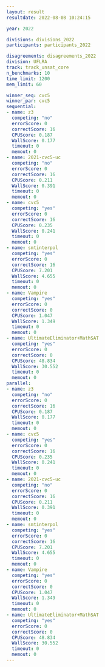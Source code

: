```yaml
---
layout: result
resultdate: 2022-08-08 10:24:15

year: 2022

divisions: divisions_2022
participants: participants_2022

disagreements: disagreements_2022
division: UFLRA
track: track_unsat_core
n_benchmarks: 10
time_limit: 1200
mem_limit: 60

winner_seq: cvc5
winner_par: cvc5
sequential:
- name: z3
  competing: "no"
  errorScore: 0
  correctScore: 16
  CPUScore: 0.187
  WallScore: 0.177
  timeout: 0
  memout: 0
- name: 2021-cvc5-uc
  competing: "no"
  errorScore: 0
  correctScore: 16
  CPUScore: 0.211
  WallScore: 0.391
  timeout: 0
  memout: 0
- name: cvc5
  competing: "yes"
  errorScore: 0
  correctScore: 16
  CPUScore: 0.235
  WallScore: 0.241
  timeout: 0
  memout: 0
- name: smtinterpol
  competing: "yes"
  errorScore: 0
  correctScore: 16
  CPUScore: 7.201
  WallScore: 4.655
  timeout: 0
  memout: 0
- name: Vampire
  competing: "yes"
  errorScore: 0
  correctScore: 0
  CPUScore: 1.047
  WallScore: 1.349
  timeout: 0
  memout: 0
- name: UltimateEliminator+MathSAT
  competing: "yes"
  errorScore: 0
  correctScore: 0
  CPUScore: 48.834
  WallScore: 30.552
  timeout: 0
  memout: 0
parallel:
- name: z3
  competing: "no"
  errorScore: 0
  correctScore: 16
  CPUScore: 0.187
  WallScore: 0.177
  timeout: 0
  memout: 0
- name: cvc5
  competing: "yes"
  errorScore: 0
  correctScore: 16
  CPUScore: 0.235
  WallScore: 0.241
  timeout: 0
  memout: 0
- name: 2021-cvc5-uc
  competing: "no"
  errorScore: 0
  correctScore: 16
  CPUScore: 0.211
  WallScore: 0.391
  timeout: 0
  memout: 0
- name: smtinterpol
  competing: "yes"
  errorScore: 0
  correctScore: 16
  CPUScore: 7.201
  WallScore: 4.655
  timeout: 0
  memout: 0
- name: Vampire
  competing: "yes"
  errorScore: 0
  correctScore: 0
  CPUScore: 1.047
  WallScore: 1.349
  timeout: 0
  memout: 0
- name: UltimateEliminator+MathSAT
  competing: "yes"
  errorScore: 0
  correctScore: 0
  CPUScore: 48.834
  WallScore: 30.552
  timeout: 0
  memout: 0
---
```

